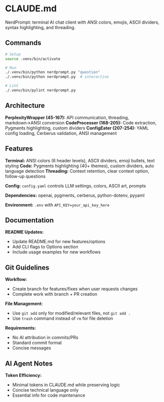 # CLAUDE.md

NerdPrompt: terminal AI chat client with ANSI colors, emojis, ASCII dividers, syntax highlighting, and threading.

## Commands

```bash
# Setup
source .venv/bin/activate

# Run
./.venv/bin/python nerdprompt.py "question"
./.venv/bin/python nerdprompt.py  # interactive

# Lint
./.venv/bin/pylint nerdprompt.py
```

## Architecture

**PerplexityWrapper (45-167):** API communication, threading, markdown→ANSI conversion
**CodeProcesser (168-205):** Code extraction, Pygments highlighting, custom dividers
**ConfigEater (207-254):** YAML config loading, Cerberus validation, ANSI management

## Features

**Terminal:** ANSI colors (6 header levels), ASCII dividers, emoji bullets, text styling
**Code:** Pygments highlighting (40+ themes), custom dividers, auto language detection
**Threading:** Context retention, clear context option, follow-up questions

**Config:** `config.yaml` controls LLM settings, colors, ASCII art, prompts

**Dependencies:** openai, pygments, cerberus, python-dotenv, pyyaml

**Environment:** `.env` with `API_KEY=your_api_key_here`

## Documentation

**README Updates:**
- Update README.md for new features/options
- Add CLI flags to Options section
- Include usage examples for new workflows

## Git Guidelines

**Workflow:**
- Create branch for features/fixes when user requests changes
- Complete work with branch + PR creation

**File Management:**
- Use `git add` only for modified/relevant files, not `git add .`
- Use `trash` command instead of `rm` for file deletion

**Requirements:**
- No AI attribution in commits/PRs
- Standard commit format
- Concise messages

## AI Agent Notes

**Token Efficiency:**
- Minimal tokens in CLAUDE.md while preserving logic
- Concise technical language only
- Essential info for code maintenance